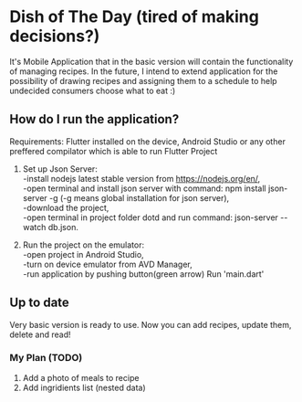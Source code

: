 # Dish of The Day (tired of making decisions?)

It's Mobile Application that in the basic version will contain the functionality of 
managing recipes. In the future, I intend to extend application for the possibility of drawing 
recipes and assigning them to a schedule to help undecided consumers choose what to eat :)

## How do I run the application?
Requirements: Flutter installed on the device, Android Studio or any other preffered compilator 
which is able to run Flutter Project
1) Set up Json Server:  
   -install nodejs latest stable version from https://nodejs.org/en/,  
   -open terminal and install json server with command: npm install json-server -g (-g means global installation for json server),  
   -download the project,  
   -open terminal in project folder dotd and run command: json-server --watch db.json.

2) Run the project on the emulator:  
   -open project in Android Studio,  
   -turn on device emulator from AVD Manager,  
   -run application by pushing button(green arrow) Run 'main.dart'  
## Up to date  
Very basic version is ready to use. Now you can add recipes, update them, delete and read!  
  
### My Plan (TODO)

1. Add a photo of meals to recipe
2. Add ingridients list (nested data)
